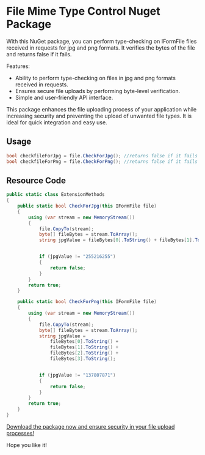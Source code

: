 
# File Mime Type Control Nuget Package

With this NuGet package, you can perform type-checking on IFormFile files received in requests for jpg and png formats. It verifies the bytes of the file and returns false if it fails.

Features:
- Ability to perform type-checking on files in jpg and png formats received in requests.
- Ensures secure file uploads by performing byte-level verification.
- Simple and user-friendly API interface.

This package enhances the file uploading process of your application while increasing security and preventing the upload of unwanted file types. It is ideal for quick integration and easy use.


## Usage
```csharp
bool checkfileForJpg = file.CheckForJpg(); //returns false if it fails
bool checkfileForPng = file.CheckForPng(); //returns false if it fails
```


## Resource Code
```csharp
public static class ExtensionMethods
{
    public static bool CheckForJpg(this IFormFile file)
    {
        using (var stream = new MemoryStream())
        {
            file.CopyTo(stream);
            byte[] fileBytes = stream.ToArray();
            string jpgValue = fileBytes[0].ToString() + fileBytes[1].ToString() + fileBytes[2].ToString();


            if (jpgValue != "255216255")
            {
                return false;
            }
        }
        return true;
    }

    public static bool CheckForPng(this IFormFile file)
    {
        using (var stream = new MemoryStream())
        {
            file.CopyTo(stream);
            byte[] fileBytes = stream.ToArray();
            string jpgValue = 
                fileBytes[0].ToString() + 
                fileBytes[1].ToString() + 
                fileBytes[2].ToString() + 
                fileBytes[3].ToString();


            if (jpgValue != "137807871")
            {
                return false;
            }
        }
        return true;
    }
}

```


[Download the package now and ensure security in your file upload processes!](https://www.nuget.org)

Hope you like it!

